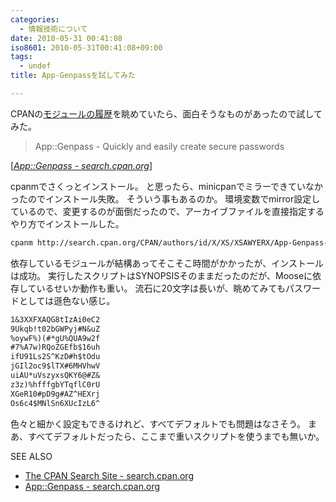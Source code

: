 ```yaml
---
categories:
  - 情報技術について
date: 2010-05-31 00:41:08
iso8601: 2010-05-31T00:41:08+09:00
tags:
  - undef
title: App-Genpassを試してみた

---
```


<p>CPANの<a href="http://search.cpan.org/recent">モジュールの履歴</a>を眺めていたら、面白そうなものがあったので試してみた。</p>

<blockquote cite="http://search.cpan.org/~xsawyerx/App-Genpass-0.08/lib/App/Genpass.pm" title="App::Genpass - search.cpan.org" class="blockquote"><p>App::Genpass - Quickly and easily create secure passwords</p></blockquote>

<div class="cite">[<cite><a href="http://search.cpan.org/dist/App-Genpass/">App::Genpass - search.cpan.org</a></cite>]</div>

<p>cpanmでさくっとインストール。
と思ったら、minicpanでミラーできていなかったのでインストール失敗。
そういう事もあるのか。
環境変数でmirror設定しているので、変更するのが面倒だったので、アーカイブファイルを直接指定するやり方でインストールした。</p>

```default
cpanm http://search.cpan.org/CPAN/authors/id/X/XS/XSAWYERX/App-Genpass-0.08.tar.gz
```

<p>依存しているモジュールが結構あってそこそこ時間がかかったが、インストールは成功。
実行したスクリプトはSYNOPSISそのままだったのだが、Mooseに依存しているせいか動作も重い。
流石に20文字は長いが、眺めてみてもパスワードとしては遜色ない感じ。</p>

```default
1&3XXFXAQG8tIzAi0eC2
9Ukqb!t02bGWPyj#N&uZ
%oywF%)(#*gU%QUA9w2f
#7%A7w)RQoZGEfb$16uh
ifU91Ls2S^KzD#h$tOdu
jGIl2oc9$lTX#6MHVhwV
uiAU*uVszyxsQKY6@#Z&
z3z)%hfffgbYTqflC0rU
XGeR10#pD9g#AZ^HEXrj
Os6c4$MNlSn6XUcIzL6^
```

<p>色々と細かく設定もできるけれど、すべてデフォルトでも問題はなさそう。
まあ、すべてデフォルトだったら、ここまで重いスクリプトを使うまでも無いか。</p>

<div>
<p>SEE ALSO</p>
<ul>
<li><a href="http://search.cpan.org/recent">The CPAN Search Site - search.cpan.org</a></li>
<li><a href="http://search.cpan.org/dist/App-Genpass/lib/App/Genpass.pm">App::Genpass - search.cpan.org</a></li>
</ul>
</div>
    	